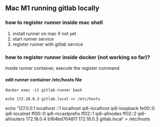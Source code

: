 ## Mac M1 running gitlab locally

### how to register runner inside mac shell

1. install runner on mac if not yet
2. start runner service
3. register runner with gitlab service

### how to register runner inside docker (not working so far)?

Inside runner container, execute the register command.

#### edit runner container /etc/hosts file

`docker exec -it gitlab-runner bash`

`echo 172.18.0.3 gitlab.local >> /etc/hosts`

echo '127.0.0.1 localhost
::1 localhost ip6-localhost ip6-loopback
fe00::0 ip6-localnet
ff00::0 ip6-mcastprefix
ff02::1 ip6-allnodes
ff02::2 ip6-allrouters
172.18.0.4 b164bd764811
172.18.0.3 gitlab.local' > /etc/hosts
